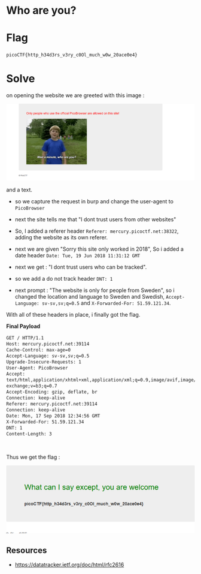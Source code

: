 # Who are you? 

# Flag
`picoCTF{http_h34d3rs_v3ry_c0Ol_much_w0w_20ace0e4}`
# Solve 

on opening the website we are greeted with this image :

![alt text](assets/wau.png) 

and a text.

- so we capture the request in burp and change the user-agent to `PicoBrowser`
- next the site tells me that "I dont trust users from other websites"

- So, I added a referer header `Referer: mercury.picoctf.net:38322`, adding the website as its own referer.

- next we are given  "Sorry this site only worked in 2018", So i added a date header `Date: Tue, 19 Jun 2018 11:31:12 GMT`

- next we get :  "I dont trust users who can be tracked".

- so we add a  do not track header `DNT: 1`

- next prompt : "The website is only for people from Sweden", so i changed the location and language to Sweden and Swedish, 
`Accept-Language: sv-sv,sv;q=0.5` and `X-Forwarded-For: 51.59.121.34`.

With all of these headers in place, i finally got the flag.

**Final Payload**
```
GET / HTTP/1.1
Host: mercury.picoctf.net:39114
Cache-Control: max-age=0
Accept-Language: sv-sv,sv;q=0.5
Upgrade-Insecure-Requests: 1
User-Agent: PicoBrowser
Accept: text/html,application/xhtml+xml,application/xml;q=0.9,image/avif,image/webp,image/apng,*/*;q=0.8,application/signed-exchange;v=b3;q=0.7
Accept-Encoding: gzip, deflate, br
Connection: keep-alive
Referer: mercury.picoctf.net:39114
Connection: keep-alive
Date: Mon, 17 Sep 2018 12:34:56 GMT
X-Forwarded-For: 51.59.121.34
DNT: 1
Content-Length: 3



```

Thus we get the flag :

![alt text](assets/wau1.png)

## Resources
- https://datatracker.ietf.org/doc/html/rfc2616